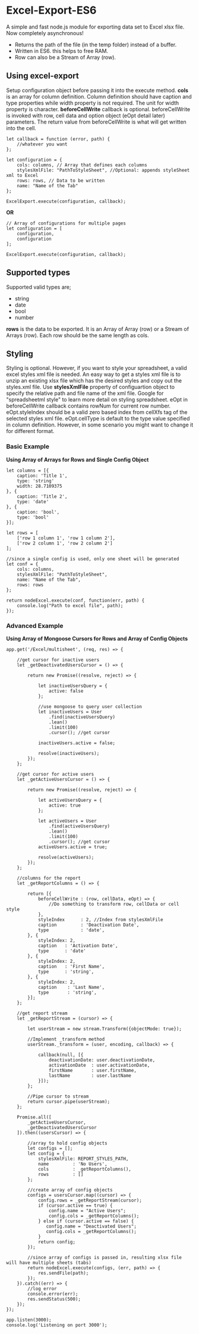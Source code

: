 # Excel-Export-ES6 #
A simple and fast node.js module for exporting data set to Excel xlsx file. Now completely asynchronous!

- Returns the path of the file (in the temp folder) instead of a buffer.
- Written in ES6.  this helps to free RAM.
- Row can also be a Stream of Array (row).

## Using excel-export ##
Setup configuration object before passing it into the execute method.  **cols** is an array for column definition.  Column definition should have caption and type properties while width property is not required.  The unit for width property is character.   **beforeCellWrite** callback is optional.  beforeCellWrite is invoked with row, cell data and option object (eOpt detail later) parameters.  The return value from beforeCellWrite is what will get written into the cell.  

    let callback = function (error, path) {
        //whatever you want
    };

    let configuration = {
        cols: columns, // Array that defines each columns
        stylesXmlFile: "PathToStyleSheet", //Optional: appends styleSheet xml to Excel
        rows: rows, // Data to be written
        name: "Name of the Tab"
    };

    ExcelExport.execute(configuration, callback);
    
**OR**

    // Array of configurations for multiple pages
    let configuration = [
        configuration,
        configuration
    ];

    ExcelExport.execute(configuration, callback);

## Supported types ##
Supported valid types are;

- string
- date 
- bool
- number

**rows** is the data to be exported. It is an Array of Array (row) or a Stream of Arrays (row). Each row should be the same length as cols.

## Styling ##
Styling is optional.  However, if you want to style your spreadsheet, a valid excel styles xml file is needed.  An easy way to get a styles xml file is to unzip an existing xlsx file which has the desired styles and copy out the styles.xml file. Use **stylesXmlFile** property of configuartion object to specify the relative path and file name of the xml file.  Google for "spreadsheetml style" to learn more detail on styling spreadsheet.  eOpt in beforeCellWrite callback contains rowNum for current row number. eOpt.styleIndex should be a valid zero based index from cellXfs tag of the selected styles xml file.  eOpt.cellType is default to the type value specified in column definition.  However, in some scenario you might want to change it for different format. 

### Basic Example ###
**Using Array of Arrays for Rows and Single Config Object**

    let columns = [{
        caption: 'Title 1',
        type: 'string'
        width: 28.7109375
    }, {
        caption: 'Title 2',
        type: 'date'
    }, {
        caption: 'bool',
        type: 'bool'
    }];
    
    let rows = [
        ['row 1 column 1', 'row 1 column 2'],
        ['row 2 column 1', 'row 2 column 2']
    ];
    
    //since a single config is used, only one sheet will be generated
    let conf = {
        cols: columns,
        stylesXmlFile: "PathToStyleSheet",
        name: "Name of the Tab",
        rows: rows
    };

    return nodeExcel.execute(conf, function(err, path) {
        console.log("Path to excel file", path);
    });
    
### Advanced Example ###
**Using Array of Mongoose Cursors for Rows and Array of Config Objects**

    app.get('/Excel/multisheet', (req, res) => {

        //get cursor for inactive users
        let _getDeactivatedUsersCursor = () => {
        
            return new Promise((resolve, reject) => {
            
                let inactiveUsersQuery = {
                    active: false
                };
                
                //use mongoose to query user collection
                let inactiveUsers = User
                    .find(inactiveUsersQuery)
                    .lean()
                    .limit(100)
                    .cursor(); //get cursor

                inactiveUsers.active = false;
                
                resolve(inactiveUsers);
            });
        };

        //get cursor for active users
        let _getActiveUsersCursor = () => {
        
            return new Promise((resolve, reject) => {
            
                let activeUsersQuery = {
                    active: true
                };
                
                let activeUsers = User
                    .find(activeUsersQuery)
                    .lean()
                    .limit(100)
                    .cursor(); //get cursor
                activeUsers.active = true;
                
                resolve(activeUsers);
            });
        };

        //columns for the report
        let _getReportColumns = () => {
        
            return [{
                beforeCellWrite : (row, cellData, eOpt) => {
                    //Do something to transform row, cellData or cell style
                },
                styleIndex      : 2, //Index from stylesXmlFile
                caption         : 'Deactivation Date',
                type            : 'date',
            }, {
                styleIndex: 2,
                caption   : 'Activation Date',
                type      : 'date'
            }, {
                styleIndex: 2,
                caption   : 'First Name',
                type      : 'string',
            }, {
                styleIndex: 2,
                caption    : 'Last Name',
                type       : 'string',
            }];
        };

        //get report stream
        let _getReportStream = (cursor) => {
        
            let userStream = new stream.Transform({objectMode: true});
            
            //Implement _transform method
            userStream._transform = (user, encoding, callback) => {
            
                callback(null, [{
                    deactivationDate: user.deactivationDate,
                    activationDate  : user.activationDate,
                    firstName       : user.firstName,
                    lastName        : user.lastName
                }]);
            };
            
            //Pipe cursor to stream
            return cursor.pipe(userStream);
        };

        Promise.all([
            _getActiveUsersCursor, 
            _getDeactivatedUsersCursor
        ]).then((usersCursor) => {
        
            //array to hold config objects
            let configs = [];
            let config = {
                stylesXmlFile: REPORT_STYLES_PATH,
                name         : 'No Users',
                cols         : _getReportColumns(),
                rows         : []
            };

            //create array of config objects
            configs = usersCursor.map((cursor) => {
                config.rows = _getReportStream(cursor);
                if (cursor.active == true) {
                    config.name = "Active Users";
                    config.cols = _getReportColumns();
                } else if (cursor.active == false) {
                   config.name = "Deactivated Users";
                   config.cols = _getReportColumns();
                }
                return config;
            });

            //since array of configs is passed in, resulting xlsx file will have multiple sheets (tabs)
            return nodeExcel.execute(configs, (err, path) => {
                res.sendFile(path);
            });
        }).catch((err) => {
            //log error
            console.error(err);
            res.sendStatus(500);
        });
    });

    app.listen(3000);
    console.log('Listening on port 3000');
